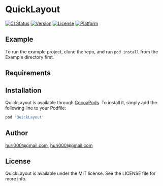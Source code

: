 # QuickLayout

[![CI Status](http://img.shields.io/travis/huri000@gmail.com/QuickLayout.svg?style=flat)](https://travis-ci.org/huri000@gmail.com/QuickLayout)
[![Version](https://img.shields.io/cocoapods/v/QuickLayout.svg?style=flat)](http://cocoapods.org/pods/QuickLayout)
[![License](https://img.shields.io/cocoapods/l/QuickLayout.svg?style=flat)](http://cocoapods.org/pods/QuickLayout)
[![Platform](https://img.shields.io/cocoapods/p/QuickLayout.svg?style=flat)](http://cocoapods.org/pods/QuickLayout)

## Example

To run the example project, clone the repo, and run `pod install` from the Example directory first.

## Requirements

## Installation

QuickLayout is available through [CocoaPods](http://cocoapods.org). To install
it, simply add the following line to your Podfile:

```ruby
pod 'QuickLayout'
```

## Author

huri000@gmail.com, huri000@gmail.com

## License

QuickLayout is available under the MIT license. See the LICENSE file for more info.
